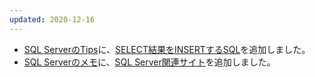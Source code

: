 ```yaml
---
updated: 2020-12-16
---
```

- [SQL ServerのTips](/it/sqlserver/tips.html#collation)に、[SELECT結果をINSERTするSQL](/it/sqlserver/tips.html#insert-select)を追加しました。
- [SQL Serverのメモ](/it/sqlserver/)に、[SQL Server関連サイト](/it/sqlserver/sitelink.html)を追加しました。
